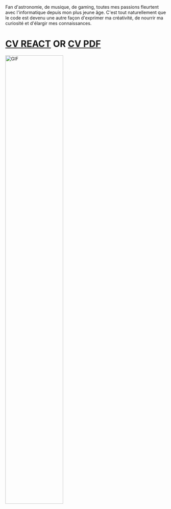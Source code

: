 
  <div>Fan d'astronomie, de musique, de gaming, toutes mes passions fleurtent avec l'informatique depuis mon plus jeune âge.
  C'est tout naturellement que le code est devenu une autre façon d'exprimer ma créativité, de nourrir ma curiosité et d'élargir mes connaissances.</div>
 
  

 
 
 # [CV REACT](https://moncv-8b19f.web.app/)  OR  [CV PDF](https://drive.google.com/file/d/1YIvU-GOBv5zstkV4dA0BA21VbG9u18k6/view?usp=sharing)
 
  <img align="center" width="60%" alt="GIF" src="https://c.tenor.com/qp5VLQ9Cg24AAAAC/it-crowd-on-fire.gif"></img> 
 
 
 
 
  
 

<!--
**GUZZLER13/GUZZLER13** is a ✨ _special_ ✨ repository because its `README.md` (this file) appears on your GitHub profile.

Here are some ideas to get you started:

- 🔭 I’m currently working on ...
- 🌱 I’m currently learning ...
- 👯 I’m looking to collaborate on ...
- 🤔 I’m looking for help with ...
- 💬 Ask me about ...
- 📫 How to reach me: ...
- 😄 Pronouns: ...
- ⚡ Fun fact: ...
-->
